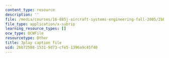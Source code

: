 ```yaml
---
content_type: resource
description: ''
file: /media/courses/16-885j-aircraft-systems-engineering-fall-2005/2bb7258815319d73cfe51396a9c45f40_AwjT1gJSsco.srt
file_type: application/x-subrip
learning_resource_types: []
ocw_type: OCWFile
resourcetype: Other
title: 3play caption file
uid: 2bb72588-1531-9d73-cfe5-1396a9c45f40
---
```

